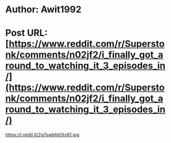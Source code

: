 # Author: Awit1992
# Post URL: [https://www.reddit.com/r/Superstonk/comments/n02jf2/i_finally_got_around_to_watching_it_3_episodes_in/](https://www.reddit.com/r/Superstonk/comments/n02jf2/i_finally_got_around_to_watching_it_3_episodes_in/)


https://i.redd.it/2g7swbhb5tv61.jpg